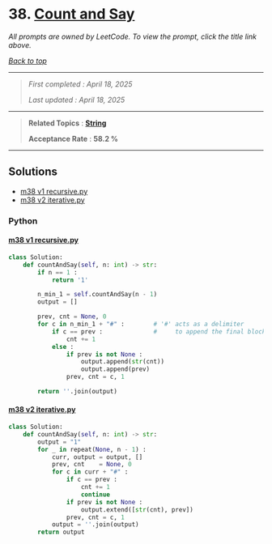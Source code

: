 # 38. [Count and Say](<https://leetcode.com/problems/count-and-say>)

*All prompts are owned by LeetCode. To view the prompt, click the title link above.*

*[Back to top](<../README.md>)*

------

> *First completed : April 18, 2025*
>
> *Last updated : April 18, 2025*

------

> **Related Topics** : **[String](<by_topic/String.md>)**
>
> **Acceptance Rate** : **58.2 %**

------

## Solutions

- [m38 v1 recursive.py](<../my-submissions/m38 v1 recursive.py>)
- [m38 v2 iterative.py](<../my-submissions/m38 v2 iterative.py>)
### Python
#### [m38 v1 recursive.py](<../my-submissions/m38 v1 recursive.py>)
```Python
class Solution:
    def countAndSay(self, n: int) -> str:
        if n == 1 :
            return '1'

        n_min_1 = self.countAndSay(n - 1)
        output = []

        prev, cnt = None, 0
        for c in n_min_1 + "#" :        # '#' acts as a delimiter
            if c == prev :              #     to append the final block
                cnt += 1
            else :
                if prev is not None :
                    output.append(str(cnt))
                    output.append(prev)
                prev, cnt = c, 1

        return ''.join(output)
```

#### [m38 v2 iterative.py](<../my-submissions/m38 v2 iterative.py>)
```Python
class Solution:
    def countAndSay(self, n: int) -> str:
        output = "1"
        for _ in repeat(None, n - 1) :
            curr, output = output, []
            prev, cnt    = None, 0
            for c in curr + "#" :
                if c == prev :
                    cnt += 1
                    continue
                if prev is not None :
                    output.extend([str(cnt), prev])
                prev, cnt = c, 1
            output = ''.join(output)
        return output
```

